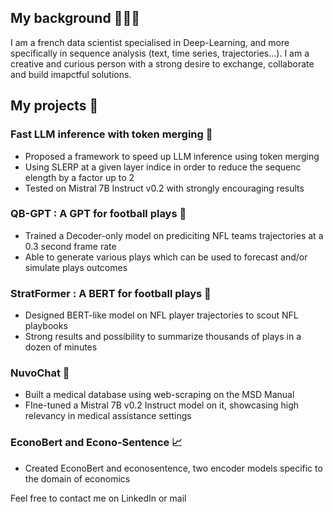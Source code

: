 ## My background 👨🏼‍💻
 I am a french data scientist specialised in Deep-Learning, and more specifically in sequence analysis (text, time series, trajectories...). I am a creative and curious person with a strong desire to exchange, collaborate and build imapctful solutions.

## My projects 📒
### Fast LLM inference with token merging 🤙
- Proposed a framework to speed up LLM inference using token merging
- Using SLERP at a given layer indice in order to reduce the sequenc elength by a factor up to 2
- Tested on Mistral 7B Instruct v0.2 with strongly encouraging results

### QB-GPT : A GPT for football plays 🏈
- Trained a Decoder-only model on prediciting NFL teams trajectories at a 0.3 second frame rate
- Able to generate various plays which can be used to forecast and/or simulate plays outcomes

### StratFormer : A BERT for football plays 🏈
- Designed BERT-like model on NFL player trajectories to scout NFL playbooks
- Strong results and possibility to summarize thousands of plays in a dozen of minutes

### NuvoChat 🏥
- Built a medical database using web-scraping on the MSD Manual
- FIne-tuned a Mistral 7B v0.2 Instruct model on it, showcasing high relevancy in medical assistance settings

### EconoBert and Econo-Sentence 📈
- Created EconoBert and econosentence, two encoder models specific to the domain of economics

Feel free to contact me on LinkedIn or mail
